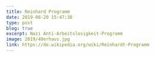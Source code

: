 ```yaml
---
title: Reinhard Programm
date: 2019-06-20 15:47:38
type: post
blog: true
excerpt: Nazi Anti-Arbeitslosigkeit-Programm
image: 2019/40erhaus.jpg
link: https://de.wikipedia.org/wiki/Reinhardt-Programm
---
```





